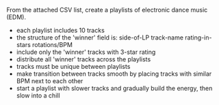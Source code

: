 From the attached CSV list, create a playlists of electronic dance music (EDM).

* each playlist includes 10 tracks
* the structure of the 'winner' field is: side-of-LP track-name rating-in-stars rotations/BPM
* include only the 'winner' tracks with 3-star rating
* distribute all 'winner' tracks across the playlists
* tracks must be unique between playlists
* make transition between tracks smooth by placing tracks with similar BPM next to each other
* start a playlist with slower tracks and gradually build the energy, then slow into a chill
